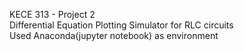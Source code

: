 KECE 313 - Project 2\
Differential Equation Plotting Simulator for RLC circuits\
Used Anaconda(jupyter notebook) as environment
